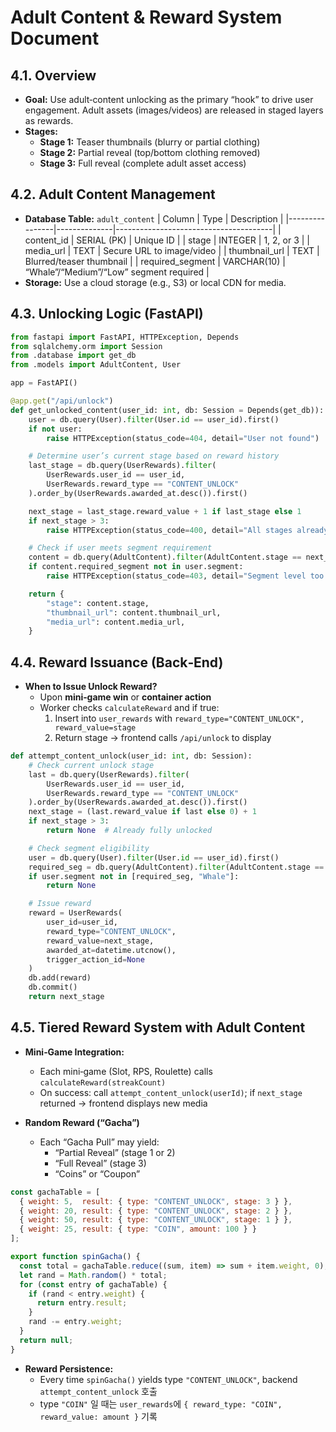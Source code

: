 # Adult Content & Reward System Document

## 4.1. Overview
- **Goal:** Use adult‐content unlocking as the primary “hook” to drive user engagement. Adult assets (images/videos) are released in staged layers as rewards.
- **Stages:**  
  - **Stage 1:** Teaser thumbnails (blurry or partial clothing)  
  - **Stage 2:** Partial reveal (top/bottom clothing removed)  
  - **Stage 3:** Full reveal (complete adult asset access)  

## 4.2. Adult Content Management
- **Database Table:** `adult_content`
  | Column         | Type         | Description                           |
  |----------------|--------------|---------------------------------------|
  | content_id     | SERIAL (PK)  | Unique ID                             |
  | stage          | INTEGER      | 1, 2, or 3                            |
  | media_url      | TEXT         | Secure URL to image/video             |
  | thumbnail_url  | TEXT         | Blurred/teaser thumbnail              |
  | required_segment | VARCHAR(10) | “Whale”/“Medium”/“Low” segment required |
- **Storage:** Use a cloud storage (e.g., S3) or local CDN for media.  

## 4.3. Unlocking Logic (FastAPI)
```python
from fastapi import FastAPI, HTTPException, Depends
from sqlalchemy.orm import Session
from .database import get_db
from .models import AdultContent, User

app = FastAPI()

@app.get("/api/unlock")
def get_unlocked_content(user_id: int, db: Session = Depends(get_db)):
    user = db.query(User).filter(User.id == user_id).first()
    if not user:
        raise HTTPException(status_code=404, detail="User not found")

    # Determine user’s current stage based on reward history
    last_stage = db.query(UserRewards).filter(
        UserRewards.user_id == user_id,
        UserRewards.reward_type == "CONTENT_UNLOCK"
    ).order_by(UserRewards.awarded_at.desc()).first()

    next_stage = last_stage.reward_value + 1 if last_stage else 1
    if next_stage > 3:
        raise HTTPException(status_code=400, detail="All stages already unlocked")

    # Check if user meets segment requirement
    content = db.query(AdultContent).filter(AdultContent.stage == next_stage).first()
    if content.required_segment not in user.segment:
        raise HTTPException(status_code=403, detail="Segment level too low")

    return {
        "stage": content.stage,
        "thumbnail_url": content.thumbnail_url,
        "media_url": content.media_url,
    }
```

## 4.4. Reward Issuance (Back‐End)
- **When to Issue Unlock Reward?**  
  - Upon **mini‐game win** or **container action**  
  - Worker checks `calculateReward` and if true:  
    1. Insert into `user_rewards` with `reward_type="CONTENT_UNLOCK", reward_value=stage`  
    2. Return stage → frontend calls `/api/unlock` to display  

```python
def attempt_content_unlock(user_id: int, db: Session):
    # Check current unlock stage
    last = db.query(UserRewards).filter(
        UserRewards.user_id == user_id,
        UserRewards.reward_type == "CONTENT_UNLOCK"
    ).order_by(UserRewards.awarded_at.desc()).first()
    next_stage = (last.reward_value if last else 0) + 1
    if next_stage > 3:
        return None  # Already fully unlocked

    # Check segment eligibility
    user = db.query(User).filter(User.id == user_id).first()
    required_seg = db.query(AdultContent).filter(AdultContent.stage == next_stage).first().required_segment
    if user.segment not in [required_seg, "Whale"]:
        return None

    # Issue reward
    reward = UserRewards(
        user_id=user_id,
        reward_type="CONTENT_UNLOCK",
        reward_value=next_stage,
        awarded_at=datetime.utcnow(),
        trigger_action_id=None
    )
    db.add(reward)
    db.commit()
    return next_stage
```

## 4.5. Tiered Reward System with Adult Content
- **Mini‐Game Integration:**  
  - Each mini‐game (Slot, RPS, Roulette) calls `calculateReward(streakCount)`  
  - On success: call `attempt_content_unlock(userId)`; if `next_stage` returned → frontend displays new media  

- **Random Reward (“Gacha”)**  
  - Each “Gacha Pull” may yield:  
    - “Partial Reveal” (stage 1 or 2)  
    - “Full Reveal” (stage 3)  
    - “Coins” or “Coupon”  

```js
const gachaTable = [
  { weight: 5,  result: { type: "CONTENT_UNLOCK", stage: 3 } },
  { weight: 20, result: { type: "CONTENT_UNLOCK", stage: 2 } },
  { weight: 50, result: { type: "CONTENT_UNLOCK", stage: 1 } },
  { weight: 25, result: { type: "COIN", amount: 100 } }
];

export function spinGacha() {
  const total = gachaTable.reduce((sum, item) => sum + item.weight, 0);
  let rand = Math.random() * total;
  for (const entry of gachaTable) {
    if (rand < entry.weight) {
      return entry.result;
    }
    rand -= entry.weight;
  }
  return null;
}
```

- **Reward Persistence:**  
  - Every time `spinGacha()` yields type `"CONTENT_UNLOCK"`, backend `attempt_content_unlock` 호출
  - type `"COIN"` 일 때는 `user_rewards`에 `{ reward_type: "COIN", reward_value: amount }` 기록

